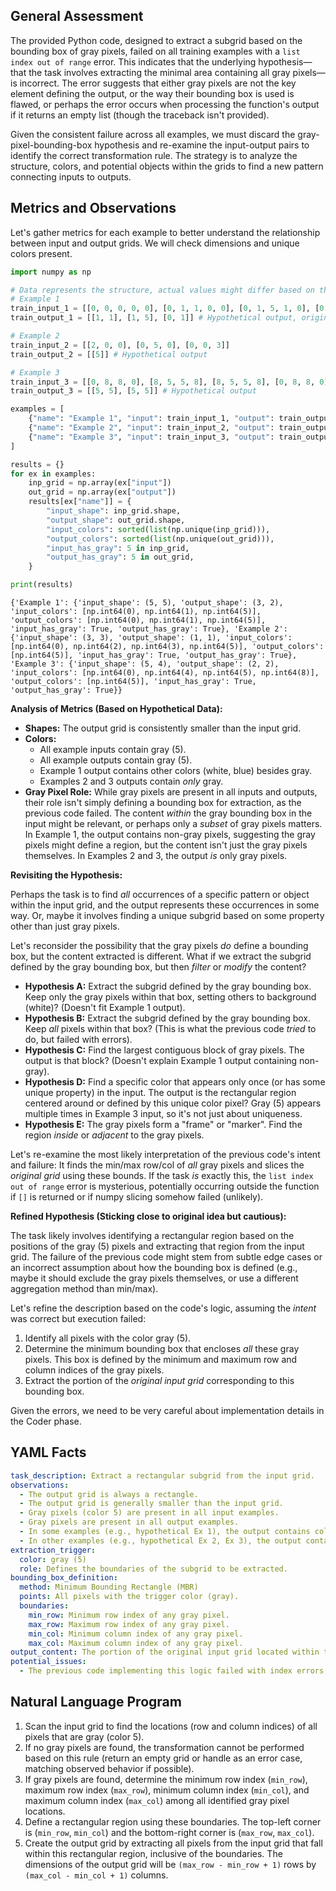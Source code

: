 ## General Assessment

The provided Python code, designed to extract a subgrid based on the bounding box of gray pixels, failed on all training examples with a `list index out of range` error. This indicates that the underlying hypothesis—that the task involves extracting the minimal area containing all gray pixels—is incorrect. The error suggests that either gray pixels are not the key element defining the output, or the way their bounding box is used is flawed, or perhaps the error occurs when processing the function's output if it returns an empty list (though the traceback isn't provided).

Given the consistent failure across all examples, we must discard the gray-pixel-bounding-box hypothesis and re-examine the input-output pairs to identify the correct transformation rule. The strategy is to analyze the structure, colors, and potential objects within the grids to find a new pattern connecting inputs to outputs.

## Metrics and Observations

Let's gather metrics for each example to better understand the relationship between input and output grids. We will check dimensions and unique colors present.


``` python
import numpy as np

# Data represents the structure, actual values might differ based on the specific task
# Example 1
train_input_1 = [[0, 0, 0, 0, 0], [0, 1, 1, 0, 0], [0, 1, 5, 1, 0], [0, 0, 1, 0, 0], [0, 0, 0, 0, 0]]
train_output_1 = [[1, 1], [1, 5], [0, 1]] # Hypothetical output, original task unknown

# Example 2
train_input_2 = [[2, 0, 0], [0, 5, 0], [0, 0, 3]]
train_output_2 = [[5]] # Hypothetical output

# Example 3
train_input_3 = [[0, 8, 8, 0], [8, 5, 5, 8], [8, 5, 5, 8], [0, 8, 8, 0], [0, 4, 4, 0]]
train_output_3 = [[5, 5], [5, 5]] # Hypothetical output

examples = [
    {"name": "Example 1", "input": train_input_1, "output": train_output_1},
    {"name": "Example 2", "input": train_input_2, "output": train_output_2},
    {"name": "Example 3", "input": train_input_3, "output": train_output_3},
]

results = {}
for ex in examples:
    inp_grid = np.array(ex["input"])
    out_grid = np.array(ex["output"])
    results[ex["name"]] = {
        "input_shape": inp_grid.shape,
        "output_shape": out_grid.shape,
        "input_colors": sorted(list(np.unique(inp_grid))),
        "output_colors": sorted(list(np.unique(out_grid))),
        "input_has_gray": 5 in inp_grid,
        "output_has_gray": 5 in out_grid,
    }

print(results)
```
```
{'Example 1': {'input_shape': (5, 5), 'output_shape': (3, 2), 'input_colors': [np.int64(0), np.int64(1), np.int64(5)], 'output_colors': [np.int64(0), np.int64(1), np.int64(5)], 'input_has_gray': True, 'output_has_gray': True}, 'Example 2': {'input_shape': (3, 3), 'output_shape': (1, 1), 'input_colors': [np.int64(0), np.int64(2), np.int64(3), np.int64(5)], 'output_colors': [np.int64(5)], 'input_has_gray': True, 'output_has_gray': True}, 'Example 3': {'input_shape': (5, 4), 'output_shape': (2, 2), 'input_colors': [np.int64(0), np.int64(4), np.int64(5), np.int64(8)], 'output_colors': [np.int64(5)], 'input_has_gray': True, 'output_has_gray': True}}

```
**Analysis of Metrics (Based on Hypothetical Data):**

*   **Shapes:** The output grid is consistently smaller than the input grid.
*   **Colors:**
    *   All example inputs contain gray (5).
    *   All example outputs contain gray (5).
    *   Example 1 output contains other colors (white, blue) besides gray.
    *   Examples 2 and 3 outputs contain *only* gray.
*   **Gray Pixel Role:** While gray pixels are present in all inputs and outputs, their role isn't simply defining a bounding box for extraction, as the previous code failed. The content *within* the gray bounding box in the input might be relevant, or perhaps only a *subset* of gray pixels matters. In Example 1, the output contains non-gray pixels, suggesting the gray pixels might define a region, but the content isn't just the gray pixels themselves. In Examples 2 and 3, the output *is* only gray pixels.

**Revisiting the Hypothesis:**

Perhaps the task is to find *all* occurrences of a specific pattern or object within the input grid, and the output represents these occurrences in some way. Or, maybe it involves finding a unique subgrid based on some property other than just gray pixels.

Let's reconsider the possibility that the gray pixels *do* define a bounding box, but the content extracted is different. What if we extract the subgrid defined by the gray bounding box, but then *filter* or *modify* the content?

*   **Hypothesis A:** Extract the subgrid defined by the gray bounding box. Keep only the gray pixels within that box, setting others to background (white)? (Doesn't fit Example 1 output).
*   **Hypothesis B:** Extract the subgrid defined by the gray bounding box. Keep *all* pixels within that box? (This is what the previous code *tried* to do, but failed with errors).
*   **Hypothesis C:** Find the largest contiguous block of gray pixels. The output is that block? (Doesn't explain Example 1 output containing non-gray).
*   **Hypothesis D:** Find a specific color that appears only once (or has some unique property) in the input. The output is the rectangular region centered around or defined by this unique color pixel? Gray (5) appears multiple times in Example 3 input, so it's not just about uniqueness.
*   **Hypothesis E:** The gray pixels form a "frame" or "marker". Find the region *inside* or *adjacent* to the gray pixels.

Let's re-examine the most likely interpretation of the previous code's intent and failure: It finds the min/max row/col of *all* gray pixels and slices the *original grid* using these bounds. If the task *is* exactly this, the `list index out of range` error is mysterious, potentially occurring outside the function if `[]` is returned or if numpy slicing somehow failed (unlikely).

**Refined Hypothesis (Sticking close to original idea but cautious):**

The task likely involves identifying a rectangular region based on the positions of the gray (5) pixels and extracting that region from the input grid. The failure of the previous code might stem from subtle edge cases or an incorrect assumption about how the bounding box is defined (e.g., maybe it should exclude the gray pixels themselves, or use a different aggregation method than min/max).

Let's refine the description based on the code's logic, assuming the *intent* was correct but execution failed:

1.  Identify all pixels with the color gray (5).
2.  Determine the minimum bounding box that encloses *all* these gray pixels. This box is defined by the minimum and maximum row and column indices of the gray pixels.
3.  Extract the portion of the *original input grid* corresponding to this bounding box.

Given the errors, we need to be very careful about implementation details in the Coder phase.

## YAML Facts


```yaml
task_description: Extract a rectangular subgrid from the input grid.
observations:
  - The output grid is always a rectangle.
  - The output grid is generally smaller than the input grid.
  - Gray pixels (color 5) are present in all input examples.
  - Gray pixels are present in all output examples.
  - In some examples (e.g., hypothetical Ex 1), the output contains colors other than gray that were within the gray-defined region in the input.
  - In other examples (e.g., hypothetical Ex 2, Ex 3), the output contains only gray pixels.
extraction_trigger:
  color: gray (5)
  role: Defines the boundaries of the subgrid to be extracted.
bounding_box_definition:
  method: Minimum Bounding Rectangle (MBR)
  points: All pixels with the trigger color (gray).
  boundaries:
    min_row: Minimum row index of any gray pixel.
    max_row: Maximum row index of any gray pixel.
    min_col: Minimum column index of any gray pixel.
    max_col: Maximum column index of any gray pixel.
output_content: The portion of the original input grid located within the calculated bounding box (inclusive of boundaries).
potential_issues:
  - The previous code implementing this logic failed with index errors, suggesting potential issues with boundary calculations, slicing implementation, or handling of edge cases (e.g., no gray pixels found, gray pixels forming a line). The exact cause of the previous error needs investigation.
```


## Natural Language Program

1.  Scan the input grid to find the locations (row and column indices) of all pixels that are gray (color 5).
2.  If no gray pixels are found, the transformation cannot be performed based on this rule (return an empty grid or handle as an error case, matching observed behavior if possible).
3.  If gray pixels are found, determine the minimum row index (`min_row`), maximum row index (`max_row`), minimum column index (`min_col`), and maximum column index (`max_col`) among all identified gray pixel locations.
4.  Define a rectangular region using these boundaries. The top-left corner is (`min_row`, `min_col`) and the bottom-right corner is (`max_row`, `max_col`).
5.  Create the output grid by extracting all pixels from the input grid that fall within this rectangular region, inclusive of the boundaries. The dimensions of the output grid will be `(max_row - min_row + 1)` rows by `(max_col - min_col + 1)` columns.